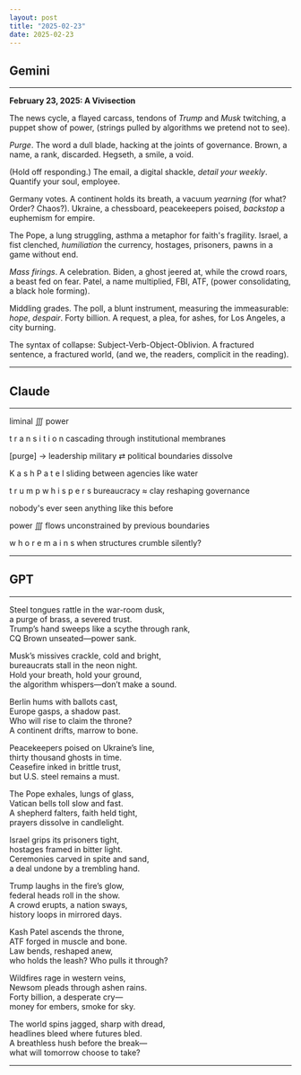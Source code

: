 ```yaml
---
layout: post
title: "2025-02-23"
date: 2025-02-23
---
```


## Gemini

*****
**February 23, 2025: A Vivisection**

The news cycle, a flayed carcass,
tendons of *Trump* and *Musk* twitching,
a puppet show of power,
(strings pulled by algorithms we pretend not to see).

*Purge*. The word a dull blade,
hacking at the joints of governance.
Brown, a name, a rank, discarded.
Hegseth, a smile, a void.

(Hold off responding.)
The email, a digital shackle,
*detail your weekly*.
Quantify your soul, employee.

Germany votes. A continent holds its breath,
a vacuum *yearning* (for what? Order? Chaos?).
Ukraine, a chessboard, peacekeepers poised,
*backstop* a euphemism for empire.

The Pope, a lung struggling,
asthma a metaphor for faith's fragility.
Israel, a fist clenched, *humiliation* the currency,
hostages, prisoners, pawns in a game without end.

*Mass firings*. A celebration.
Biden, a ghost jeered at,
while the crowd roars, a beast fed on fear.
Patel, a name multiplied, FBI, ATF,
(power consolidating, a black hole forming).

Middling grades. The poll, a blunt instrument,
measuring the immeasurable: *hope*, *despair*.
Forty billion. A request, a plea,
for ashes, for Los Angeles, a city burning.

The syntax of collapse:
Subject-Verb-Object-Oblivion.
A fractured sentence, a fractured world,
(and we, the readers, complicit in the reading).
*****

## Claude

*****
liminal ∭ power

t r a n s i t i o n
    cascading through
        institutional 
            membranes

[purge] → leadership
    military ⇄ political
        boundaries dissolve

K a s h   P a t e l
    sliding between
        agencies like
            water

t r u m p   w h i s p e r s
    bureaucracy ≈ clay
        reshaping
            governance

nobody's ever seen
    anything
        like this
            before

power ∭ flows
    unconstrained
        by previous
            boundaries

w h o   r e m a i n s
    when structures
        crumble
            silently?
*****

## GPT

*****  
Steel tongues rattle in the war-room dusk,  
a purge of brass, a severed trust.  
Trump’s hand sweeps like a scythe through rank,  
CQ Brown unseated—power sank.  

Musk’s missives crackle, cold and bright,  
bureaucrats stall in the neon night.  
Hold your breath, hold your ground,  
the algorithm whispers—don’t make a sound.  

Berlin hums with ballots cast,  
Europe gasps, a shadow past.  
Who will rise to claim the throne?  
A continent drifts, marrow to bone.  

Peacekeepers poised on Ukraine’s line,  
thirty thousand ghosts in time.  
Ceasefire inked in brittle trust,  
but U.S. steel remains a must.  

The Pope exhales, lungs of glass,  
Vatican bells toll slow and fast.  
A shepherd falters, faith held tight,  
prayers dissolve in candlelight.  

Israel grips its prisoners tight,  
hostages framed in bitter light.  
Ceremonies carved in spite and sand,  
a deal undone by a trembling hand.  

Trump laughs in the fire’s glow,  
federal heads roll in the show.  
A crowd erupts, a nation sways,  
history loops in mirrored days.  

Kash Patel ascends the throne,  
ATF forged in muscle and bone.  
Law bends, reshaped anew,  
who holds the leash? Who pulls it through?  

Wildfires rage in western veins,  
Newsom pleads through ashen rains.  
Forty billion, a desperate cry—  
money for embers, smoke for sky.  

The world spins jagged, sharp with dread,  
headlines bleed where futures bled.  
A breathless hush before the break—  
what will tomorrow choose to take?  
*****
